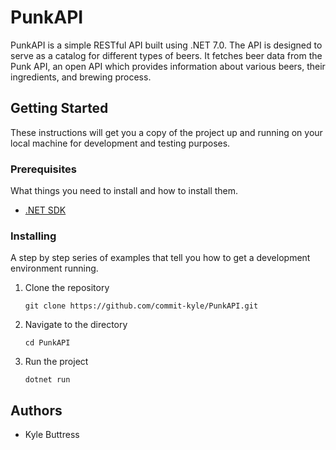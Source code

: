 # PunkAPI

PunkAPI is a simple RESTful API built using .NET 7.0. The API is designed to serve as a catalog for different types of beers. It fetches beer data from the Punk API, an open API which provides information about various beers, their ingredients, and brewing process.

## Getting Started

These instructions will get you a copy of the project up and running on your local machine for development and testing purposes.

### Prerequisites

What things you need to install and how to install them.

- [.NET SDK](https://dotnet.microsoft.com/download)

### Installing

A step by step series of examples that tell you how to get a development environment running.

1. Clone the repository
    ```
    git clone https://github.com/commit-kyle/PunkAPI.git
    ```

2. Navigate to the directory
    ```
    cd PunkAPI
    ```

3. Run the project
    ```
    dotnet run
    ```

## Authors

- Kyle Buttress